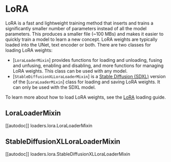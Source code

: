 <!--Copyright 2024 The HuggingFace Team. All rights reserved.

Licensed under the Apache License, Version 2.0 (the "License"); you may not use this file except in compliance with
the License. You may obtain a copy of the License at

http://www.apache.org/licenses/LICENSE-2.0

Unless required by applicable law or agreed to in writing, software distributed under the License is distributed on
an "AS IS" BASIS, WITHOUT WARRANTIES OR CONDITIONS OF ANY KIND, either express or implied. See the License for the
specific language governing permissions and limitations under the License.
-->

# LoRA

LoRA is a fast and lightweight training method that inserts and trains a significantly smaller number of parameters instead of all the model parameters. This produces a smaller file (~100 MBs) and makes it easier to quickly train a model to learn a new concept. LoRA weights are typically loaded into the UNet, text encoder or both. There are two classes for loading LoRA weights:

- [`LoraLoaderMixin`] provides functions for loading and unloading, fusing and unfusing, enabling and disabling, and more functions for managing LoRA weights. This class can be used with any model.
- [`StableDiffusionXLLoraLoaderMixin`] is a [Stable Diffusion (SDXL)](../../api/pipelines/stable_diffusion/stable_diffusion_xl) version of the [`LoraLoaderMixin`] class for loading and saving LoRA weights. It can only be used with the SDXL model.

<Tip>

To learn more about how to load LoRA weights, see the [LoRA](../../using-diffusers/loading_adapters#lora) loading guide.

</Tip>

## LoraLoaderMixin

[[autodoc]] loaders.lora.LoraLoaderMixin

## StableDiffusionXLLoraLoaderMixin

[[autodoc]] loaders.lora.StableDiffusionXLLoraLoaderMixin